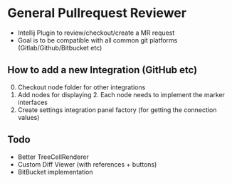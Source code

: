# General Pullrequest Reviewer

* Intellij Plugin to review/checkout/create a MR request
* Goal is to be compatible with all common git platforms (Gitlab/Github/Bitbucket etc)

## How to add a new Integration (GitHub etc)

0. Checkout node folder for other integrations
1. Add nodes for displaying
   2. Each node needs to implement the marker interfaces
2. Create settings integration panel factory (for getting the connection values)

## Todo

* Better TreeCellRenderer
* Custom Diff Viewer (with references + buttons)
* BitBucket implementation




















